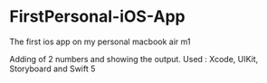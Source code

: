 # FirstPersonal-iOS-App
 The first ios app on my personal macbook air m1
 
Adding of 2 numbers and showing the output.
Used : Xcode, UIKit, Storyboard and Swift 5
